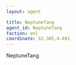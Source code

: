 ```yaml
---
layout: agent

title: NeptuneTang
agent_id: NeptuneTang
faction: enl
coordinate: 52.305,4.691
---
```


NeptuneTang
